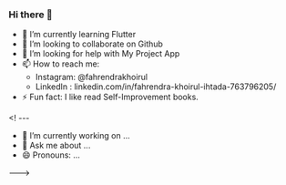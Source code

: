 ### Hi there 👋


- 🌱 I’m currently learning Flutter 
- 👯 I’m looking to collaborate on Github
- 🤔 I’m looking for help with My Project App
- 📫 How to reach me:
  -  Instagram: @fahrendrakhoirul
  -  LinkedIn : linkedin.com/in/fahrendra-khoirul-ihtada-763796205/
- ⚡ Fun fact: I like read Self-Improvement books.

<! --- 
- 🔭 I’m currently working on ...
- 💬 Ask me about ...
- 😄 Pronouns: ...

--->
